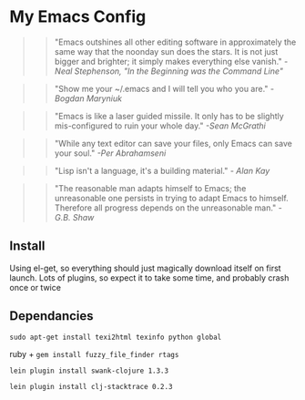 
My Emacs Config
===============
>>"Emacs outshines all other editing software in approximately the same way that the noonday sun does the stars. It is not just bigger and brighter; it simply makes everything else vanish."
_-Neal Stephenson, "In the Beginning was the Command Line"_

>>"Show me your ~/.emacs and I will tell you who you are."
_-Bogdan Maryniuk_

>>"Emacs is like a laser guided missile. It only has to be slightly mis-configured to ruin your whole day."
_-Sean McGrathi_

>>"While any text editor can save your files, only Emacs can save your soul."
_-Per Abrahamseni_

>>"Lisp isn't a language, it's a building material."
_- Alan Kay_

>>"The reasonable man adapts himself to Emacs; the unreasonable one persists in trying to adapt Emacs to himself. Therefore all progress depends on the unreasonable man." 
_- G.B. Shaw_


Install
-------

Using el-get, so everything should just magically download itself on first launch. Lots of plugins, so expect it to take some time, and probably crash once or twice

Dependancies
------------

`sudo apt-get install texi2html texinfo python global`

ruby + `gem install fuzzy_file_finder rtags`

`lein plugin install swank-clojure 1.3.3`

`lein plugin install clj-stacktrace 0.2.3`
